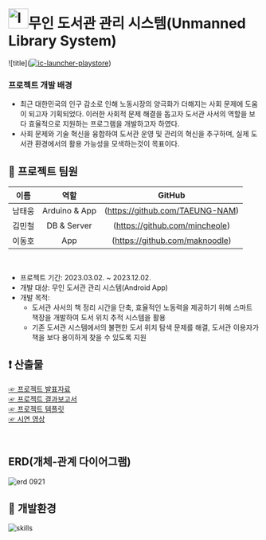 # <img src="https://i.ibb.co/r7MdwWx/ic-launcher-playstore.png" alt="logo" width=40px>무인 도서관 관리 시스템(Unmanned Library System)

![title](<a href="https://ibb.co/C1vPHrb"><img src="https://i.ibb.co/C1vPHrb/ic-launcher-playstore.png" alt="ic-launcher-playstore" border="0"></a>)   


### 프로젝트 개발 배경
  - 최근 대한민국의 인구 감소로 인해 노동시장의 양극화가 더해지는 사회 문제에 도움이 되고자 기획되었다. 이러한 사회적 문제 해결을 돕고자 도서관 사서의 역할을 보다 효율적으로 지원하는 프로그램을 개발하고자 하였다.
  - 사회 문제와 기술 혁신을 융합하여 도서관 운영 및 관리의 혁신을 추구하며, 실제 도서관 환경에서의 활용 가능성을 모색하는것이 목표이다.

## 👀 프로젝트 팀원

  |이름|역할|GitHub|
  |:-:|:-:|:-:|
  |남태웅|Arduino & App|(https://github.com/TAEUNG-NAM)|
  |김민철|DB & Server|(https://github.com/mincheole)|
  |이동호|App|(https://github.com/maknoodle)|

<br>

- 프로젝트 기간: 2023.03.02. ~ 2023.12.02.
- 개발 대상: 무인 도서관 관리 시스템(Android App)
- 개발 목적: 
  - 도서관 사서의 책 정리 시간을 단축, 효율적인 노동력을 제공하기 위해 스마트 책장을 개발하여 도서 위치 추적 시스템을 활용
  - 기존 도서관 시스템에서의 불편한 도서 위치 탐색 문제를 해결, 도서관 이용자가 책을 보다 용이하게 찾을 수 있도록 지원

## ❗ 산출물
[☞ 프로젝트 발표자료](https://drive.google.com/file/d/1y_xjZhPUx0Qf6OmaK7MWz-y2dOIkVDki/view?usp=sharing)<br>
[☞ 프로젝트 결과보고서](https://drive.google.com/file/d/1piIaUR5CAH9sOd5Two1skp7cmLkZBqm6/view?usp=sharing)<br>
[☞ 프로젝트 템플릿](https://docs.google.com/presentation/d/1JK9oPMjGXmqPNKpiTHzMrIFBxRgVO2Ya/edit?usp=drive_link&ouid=105569728462683027125&rtpof=true&sd=true)<br>
[☞ 시연 영상](https://www.youtube.com/watch?v=5gE5p2aURBY)<br>

<br>

## ERD(개체-관계 다이어그램)

![erd 0921](https://github.com/mincheole/Unmanned-library-System-/assets/106231571/7984dda6-cf3e-4e1f-9724-5b219a398597)


## 🔎 개발환경
![skills](https://lh3.googleusercontent.com/u/0/drive-viewer/AKGpihbT0e1XxbcITJXSTX0s8Cj3OU4MzSZB0-z3RnLFfz2Y6me4XuinAz8m9pjAAj2iL46B994af8l7wY9czy1_L595hkCxQjYhqVQ=w1920-h878-rw-v1)   

